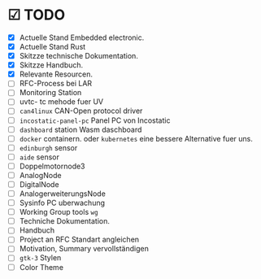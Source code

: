 # ☑ TODO

- [X] Actuelle Stand Embedded electronic.
- [X] Actuelle Stand Rust
- [X] Skitzze technische Dokumentation.
- [X] Skitzze Handbuch.
- [X] Relevante Resourcen.
- [ ] RFC-Process bei LAR
- [ ] Monitoring Station
- [ ] uvtc- tc mehode fuer UV
- [ ] `can4linux` CAN-Open protocol driver
- [ ] `incostatic-panel-pc` Panel PC von Incostatic
- [ ] `dashboard` station Wasm daschboard
- [ ] `docker` containern. oder `kubernetes` eine bessere Alternative fuer uns. 
- [ ] `edinburgh` sensor
- [ ] `aide` sensor
- [ ] Doppelmotornode3
- [ ] AnalogNode
- [ ] DigitalNode
- [ ] AnalogerweiterungsNode
- [ ] Sysinfo PC uberwachung
- [ ] Working Group tools `wg`  
- [ ] Techniche Dokumentation.
- [ ] Handbuch
- [ ] Project an RFC Standart angleichen
- [ ] Motivation, Summary vervollständigen
- [ ] `gtk-3` Stylen
- [ ] Color Theme
